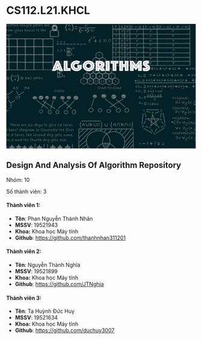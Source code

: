 # CS112.L21.KHCL
![](/Screenshots/algo.jpg)
## Design And Analysis Of Algorithm Repository

Nhóm: 10

Số thành viên: 3

#### Thành viên 1:
- **Tên**: Phan Nguyễn Thành Nhân
- **MSSV**: 19521943
- **Khoa:** Khoa học Máy tính
- **Github**: https://github.com/thanhnhan311201

#### Thành viên 2:
- **Tên**: Nguyễn Thành Nghĩa
- **MSSV**: 19521899
- **Khoa:** Khoa học Máy tính
- **Github**: https://github.com/JTNghia

#### Thành viên 3:
- **Tên**: Tạ Huỳnh Đức Huy
- **MSSV**: 19521634
- **Khoa:** Khoa học Máy tính
- **Github**: https://github.com/duchuy3007

